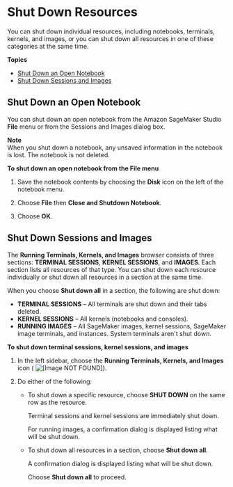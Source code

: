 # Shut Down Resources<a name="notebooks-run-and-manage-shut-down"></a>

You can shut down individual resources, including notebooks, terminals, kernels, and images, or you can shut down all resources in one of these categories at the same time\.

**Topics**
+ [Shut Down an Open Notebook](#notebooks-run-and-manage-shut-down-notebook)
+ [Shut Down Sessions and Images](#notebooks-run-and-manage-shut-down-sessions)

## Shut Down an Open Notebook<a name="notebooks-run-and-manage-shut-down-notebook"></a>

You can shut down an open notebook from the Amazon SageMaker Studio **File** menu or from the Sessions and Images dialog box\.

**Note**  
When you shut down a notebook, any unsaved information in the notebook is lost\. The notebook is not deleted\.

**To shut down an open notebook from the File menu**

1. Save the notebook contents by choosing the **Disk** icon on the left of the notebook menu\.

1. Choose **File** then **Close and Shutdown Notebook**\.

1. Choose **OK**\.

## Shut Down Sessions and Images<a name="notebooks-run-and-manage-shut-down-sessions"></a>

The **Running Terminals, Kernels, and Images** browser consists of three sections: **TERMINAL SESSIONS**, **KERNEL SESSIONS**, and **IMAGES**\. Each section lists all resources of that type\. You can shut down each resource individually or shut down all resources in a section at the same time\.

When you choose **Shut down all** in a section, the following are shut down:
+ **TERMINAL SESSIONS** – All terminals are shut down and their tabs deleted\.
+ **KERNEL SESSIONS** – All kernels \(notebooks and consoles\)\.
+ **RUNNING IMAGES** – All SageMaker images, kernel sessions, SageMaker image terminals, and instances\. System terminals aren't shut down\.

**To shut down terminal sessions, kernel sessions, and images**

1. In the left sidebar, choose the **Running Terminals, Kernels, and Images** icon \( ![\[Image NOT FOUND\]](http://docs.aws.amazon.com/sagemaker/latest/dg/images/icons/Running_squid.png)\)\.

1. Do either of the following:
   + To shut down a specific resource, choose **SHUT DOWN** on the same row as the resource\.

     Terminal sessions and kernel sessions are immediately shut down\.

     For running images, a confirmation dialog is displayed listing what will be shut down\.
   + To shut down all resources in a section, choose **Shut down all**\.

     A confirmation dialog is displayed listing what will be shut down\.

     Choose **Shut down all** to proceed\.